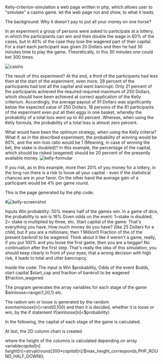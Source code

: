 Kelly-criterion-simulation
a web page written in php, which allows user to "simulate" a casino game. let the web page run and show, to what it leads. 

The background: Why it doesn't pay to put all your money on one horse?

In an experiment a group of persons were asked to participate at a lottery, in which the participiants can win and then double the wage in 60% of the cases, but in 40% of the case they lose the wagered part of their capital. For a start each participant was given 20 Dollars and then he had 30 minutes time to play the game. Theoretically, in this 30 minutes one could bet 300 times.

![casino](https://github.com/ReinhardLenz/Kelly-criterion-simulation/assets/71219487/26941637-7d95-4cb4-9913-de62e90e2eb4)

The result of this experiment? At the end, a third of the participants had less then at the start of the experiment, even more, 28 percent of the participants had lost all the capital and went bancrupt. Only 21 percent of the participants achieved the required required maximum of 250 Dollars, which should have been achieved at correct application of the Kelly criterium. Accordingly, the average payout of 91 Dollars was significantly below the expected value of 250 Dollars. 18 persons of the 61 participants of the experiment even put all their eggs in one basket, whereby the probability of a total loss went up to 40 percent. Whereas, when using the Kelly formula, the probability of a total loss is almost zero percent.

What would have been the optimum strategy, when using the Kelly criteria? What if, as in the described experiment, the probability of winning would be 60%, and the win-loss ratio would be 1 (Meaning, in case of winning the bet, the stake is doubled)? In this example, the percentage of the capital, which should be risked (wagered) should be 20 percent of the presently available money.
![kelly-formular](https://github.com/ReinhardLenz/Kelly-criterion-simulation/assets/71219487/58af525f-ea48-4fd3-ae90-483c00ed5fb4)

If you risk, as in this example, more then 20% of you money for a lottery, in the long run there is a risk to loose all your capital - even if the statistical chances are in your favor. On the other hand the average gain of a participant would be 4% per game round.

This is the page generated by the php code:

#![kelly-screenshot](https://github.com/ReinhardLenz/Kelly-criterion-simulation/assets/71219487/5c9c1d75-0828-4bbc-bcee-05c79b27bbac)

Inputs
Win probability: 50% means half of the games win. In a game of dice, the probability to win is 16%
Given odds on the event:  1=stake is doubled, 2= stake is multiplied by three, etc.
Start capital of the game: That's everything you have. How much money do you have? (like 25 Dollars for a child, but if you are a millionare, then 1 Million!)
Fraction of the of the present bankroll to be wagered: Think about it like it weren't a game, really, if you put 100% and you loose the first game, then you are a beggar! No continuation  after the first step. That's really the idea of this simulation, you should keep clearly in front of your eyes, that a wrong decision with high risk, it leads to total and utter bancrupcy. 

Inside the code:
The input is Win $probability, Odds of the event $odds, start capital $start_cap and fraction of bankroll to be wagered $fraction_wagered.

The program generates the array variables for each stage of the game  $winloose=range(1,20,1) etc.

The radom win or loose is generated by the random event$winloose[$n]=rand(0,100) and then it is decided, whether it is loose or win, by the if statement if($winloose[$n]<$probability)

In the following, the capital of each stage of the game is calculated.

At last, the 2D column chart is created

 where the height of the columns is calculated  depending on array variable$capital[$n]
  $height[$n]=strval(round(300*$capital[$n]/$max_height_corresponds,PHP_ROUND_HALF_DOWN));
